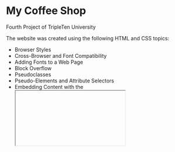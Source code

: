 # My Coffee Shop

Fourth Project of TripleTen University

The website was created using the following HTML and CSS topics:

- Browser Styles
- Cross-Browser and Font Compatibility
- Adding Fonts to a Web Page
- Block Overflow
- Pseudoclasses
- Pseudo-Elements and Attribute Selectors
- Embedding Content with the <iframe> Element
- Inline Frames and Cross-Browser Compatibility
- Responsive iframes
- Form Customization

You can access it here: https://leninaguitech.github.io/my_coffeeshop
